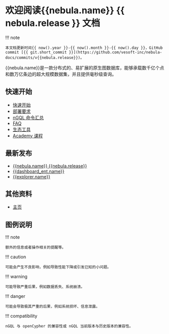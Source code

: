 # 欢迎阅读{{nebula.name}} {{ nebula.release }} 文档

!!! note
    
    本文档更新时间{{ now().year }}-{{ now().month }}-{{ now().day }}，GitHub commit [{{ git.short_commit }}](https://github.com/vesoft-inc/nebula-docs/commits/v{{nebula.release}})。
    
{{nebula.name}}是一款分布式的、易扩展的原生图数据库，能够承载数千亿个点和数万亿条边的超大规模数据集，并且提供毫秒级查询。


## 快速开始

- [快速开始](2.quick-start/3.quick-start-on-premise/2.install-nebula-graph.md)
- [部署要求](4.deployment-and-installation/1.resource-preparations.md)
- [nGQL 命令汇总](2.quick-start/6.cheatsheet-for-ngql-command.md)
- [FAQ](20.appendix/0.FAQ.md)
- [生态工具](20.appendix/6.eco-tool-version.md)
- [Academy 课程](https://academic.nebula-graph.io/intro/)

## 最新发布

- [{{nebula.name}} {{nebula.release}}](20.appendix/release-notes/nebula-ent-release-note.md)
- [{{dashboard_ent.name}}](20.appendix/release-notes/dashboard-ent-release-note.md)
- [{{explorer.name}}](20.appendix/release-notes/explorer-release-note.md)



## 其他资料

<!-- 
- [学习路径](https://academic.nebula-graph.io/?lang=ZH_CN)
-->   
   
- [主页](https://yueshu.com.cn/)
   


## 图例说明

<!-- 
本文有 40+ 个 caution。
本文有 30+ 个 danger。
本文有 80+ 个 compatibility 和兼容性提示。
-->

!!! note

    额外的信息或者操作相关的提醒等。

!!! caution

    可能会产生不良影响，例如导致性能下降或引发已知的小问题。

!!! warning

    可能导致严重后果，例如数据丢失、系统崩溃。

!!! danger

    可能会导致极其严重的后果，例如系统损坏、信息泄露。

!!! compatibility

    nGQL 与 openCypher 的兼容性或 nGQL 当前版本与历史版本的兼容性。
